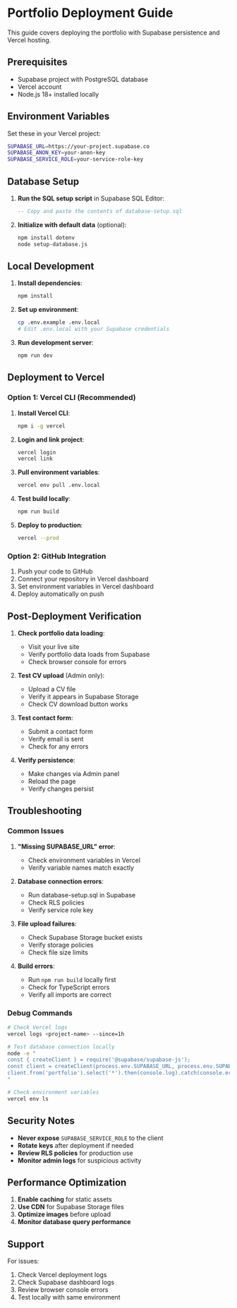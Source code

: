 # Portfolio Deployment Guide

This guide covers deploying the portfolio with Supabase persistence and Vercel hosting.

## Prerequisites

- Supabase project with PostgreSQL database
- Vercel account
- Node.js 18+ installed locally

## Environment Variables

Set these in your Vercel project:

```bash
SUPABASE_URL=https://your-project.supabase.co
SUPABASE_ANON_KEY=your-anon-key
SUPABASE_SERVICE_ROLE=your-service-role-key
```

## Database Setup

1. **Run the SQL setup script** in Supabase SQL Editor:
   ```sql
   -- Copy and paste the contents of database-setup.sql
   ```

2. **Initialize with default data** (optional):
   ```bash
   npm install dotenv
   node setup-database.js
   ```

## Local Development

1. **Install dependencies**:
   ```bash
   npm install
   ```

2. **Set up environment**:
   ```bash
   cp .env.example .env.local
   # Edit .env.local with your Supabase credentials
   ```

3. **Run development server**:
   ```bash
   npm run dev
   ```

## Deployment to Vercel

### Option 1: Vercel CLI (Recommended)

1. **Install Vercel CLI**:
   ```bash
   npm i -g vercel
   ```

2. **Login and link project**:
   ```bash
   vercel login
   vercel link
   ```

3. **Pull environment variables**:
   ```bash
   vercel env pull .env.local
   ```

4. **Test build locally**:
   ```bash
   npm run build
   ```

5. **Deploy to production**:
   ```bash
   vercel --prod
   ```

### Option 2: GitHub Integration

1. Push your code to GitHub
2. Connect your repository in Vercel dashboard
3. Set environment variables in Vercel dashboard
4. Deploy automatically on push

## Post-Deployment Verification

1. **Check portfolio data loading**:
   - Visit your live site
   - Verify portfolio data loads from Supabase
   - Check browser console for errors

2. **Test CV upload** (Admin only):
   - Upload a CV file
   - Verify it appears in Supabase Storage
   - Check CV download button works

3. **Test contact form**:
   - Submit a contact form
   - Verify email is sent
   - Check for any errors

4. **Verify persistence**:
   - Make changes via Admin panel
   - Reload the page
   - Verify changes persist

## Troubleshooting

### Common Issues

1. **"Missing SUPABASE_URL" error**:
   - Check environment variables in Vercel
   - Verify variable names match exactly

2. **Database connection errors**:
   - Run database-setup.sql in Supabase
   - Check RLS policies
   - Verify service role key

3. **File upload failures**:
   - Check Supabase Storage bucket exists
   - Verify storage policies
   - Check file size limits

4. **Build errors**:
   - Run `npm run build` locally first
   - Check for TypeScript errors
   - Verify all imports are correct

### Debug Commands

```bash
# Check Vercel logs
vercel logs <project-name> --since=1h

# Test database connection locally
node -e "
const { createClient } = require('@supabase/supabase-js');
const client = createClient(process.env.SUPABASE_URL, process.env.SUPABASE_SERVICE_ROLE);
client.from('portfolio').select('*').then(console.log).catch(console.error);
"

# Check environment variables
vercel env ls
```

## Security Notes

- **Never expose** `SUPABASE_SERVICE_ROLE` to the client
- **Rotate keys** after deployment if needed
- **Review RLS policies** for production use
- **Monitor admin logs** for suspicious activity

## Performance Optimization

1. **Enable caching** for static assets
2. **Use CDN** for Supabase Storage files
3. **Optimize images** before upload
4. **Monitor database query performance**

## Support

For issues:
1. Check Vercel deployment logs
2. Check Supabase dashboard logs
3. Review browser console errors
4. Test locally with same environment
